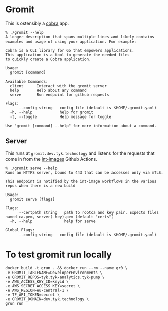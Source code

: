 # Gromit

This is ostensibly a [cobra](https://github.com/spf13/cobra "cobra cli") app. 

``` shellsession
% ./gromit --help
A longer description that spans multiple lines and likely contains
examples and usage of using your application. For example:

Cobra is a CLI library for Go that empowers applications.
This application is a tool to generate the needed files
to quickly create a Cobra application.

Usage:
  gromit [command]

Available Commands:
  client      Interact with the gromit server
  help        Help about any command
  serve       Run endpoint for github requests

Flags:
      --config string   config file (default is $HOME/.gromit.yaml)
  -h, --help            help for gromit
  -t, --toggle          Help message for toggle

Use "gromit [command] --help" for more information about a command.
```

## Server

This runs at `gromit.dev.tyk.technology` and listens for the requests that come in from the [int-images](https://github.com/TykTechnologies/tyk-ci/blob/master/wf-gen/int-image.yml.m4 "integration images") Github Actions.

```shellsession
% ./gromit serve --help
Runs an HTTPS server, bound to 443 that can be accesses only via mTLS. 

This endpoint is notified by the int-image workflows in the various repos when there is a new build

Usage:
  gromit serve [flags]

Flags:
      --certpath string   path to rootca and key pair. Expects files named ca.pem, server(-key).pem (default "certs")
  -h, --help              help for serve

Global Flags:
      --config string   config file (default is $HOME/.gromit.yaml)
```

# To test gromit run locally

```
docker build -t grun . && docker run --rm --name gr0 \
-e GROMIT_TABLENAME=DeveloperEnvironments \
-e GROMIT_REPOS=tyk,tyk-analytics,tyk-pump \
-e AWS_ACCESS_KEY_ID=keyid \
-e AWS_SECRET_ACCESS_KEY=secret \
-e AWS_REGION=eu-central-1 \
-e TF_API_TOKEN=secret \
-e GROMIT_DOMAIN=dev.tyk.technology \
grun run
```
